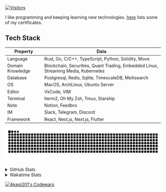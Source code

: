 <!-- markdownlint-disable MD041 MD010 MD033 -->
[![Visitors](https://api.visitorbadge.io/api/daily?path=Akagi201%2FAkagi201&label=Visitors%20Today&countColor=%2337d67a)](https://visitorbadge.io/status?path=Akagi201%2FAkagi201)

I like programming and keeping learning new technologies. [here](https://github.com/Akagi201/blockchain) lists some of my certificates.

## Tech Stack

| Property         	| Data                                                                               	|
|------------------	|------------------------------------------------------------------------------------	|
| Language         	| Rust, Go, C/C++, TypeScript, Python, Solidity, Move                                 |
| Domain Knowledge 	| Blockchain, Securities, Quant Trading, Embedded Linux, Streaming Media, Kubernetes 	|
| Database         	| Postgresql, Redis, Sqlite, TimescaleDB, Meilisearch                                 |
| OS               	| MacOS, ArchLinux, Ubuntu Server                                                     |
| Editor           	| VsCode, VIM                                                                        	|
| Terminal          | Iterm2, Oh My Zsh, Tmux, Starship                                                   |
| Note             	| Notion, Feedbro                                                                    	|
| IM               	| Slack, Telegram, Discord                                                            |
| Framework         | React, Nest.js, Next.js, Flutter                                                   	|

[![github contribution grid snake animation](https://raw.githubusercontent.com/Akagi201/Akagi201/output/github-contribution-grid-snake.svg#gh-light-mode-only)](https://github.com/Akagi201)

<details>
<summary>GitHub Stats</summary>
  <a href="https://github.com/Akagi201"><img alt="Profile Detail" src="https://raw.githubusercontent.com/Akagi201/Akagi201/master/profile-summary-card-output/dracula/0-profile-details.svg" /></a>
  <a href="https://github.com/Akagi201"><img alt="Github Stats" src="https://raw.githubusercontent.com/Akagi201/Akagi201/master/profile-summary-card-output/dracula/3-stats.svg" /></a>
  <a href="https://github.com/Akagi201"><img alt="Lang By Commits" src="https://raw.githubusercontent.com/Akagi201/Akagi201/master/profile-summary-card-output/dracula/2-most-commit-language.svg" /></a>
</details>

<details>
<summary>Wakatime Stats</summary>
<br>

<!--START_SECTION:waka-->

```txt
From: 28 December 2023 - To: 04 January 2024

Total Time: 55 hrs 47 mins

Other        39 hrs 5 mins   █████████████████▓░░░░░░░   70.07 %
Rust         8 hrs 56 mins   ████░░░░░░░░░░░░░░░░░░░░░   16.04 %
sh           4 hrs 43 mins   ██░░░░░░░░░░░░░░░░░░░░░░░   08.48 %
Go           32 mins         ▒░░░░░░░░░░░░░░░░░░░░░░░░   00.97 %
TOML         32 mins         ▒░░░░░░░░░░░░░░░░░░░░░░░░   00.96 %
Markdown     31 mins         ▒░░░░░░░░░░░░░░░░░░░░░░░░   00.93 %
TypeScript   20 mins         ░░░░░░░░░░░░░░░░░░░░░░░░░   00.62 %
Makefile     19 mins         ░░░░░░░░░░░░░░░░░░░░░░░░░   00.58 %
Python       12 mins         ░░░░░░░░░░░░░░░░░░░░░░░░░   00.37 %
YAML         10 mins         ░░░░░░░░░░░░░░░░░░░░░░░░░   00.31 %
```

<!--END_SECTION:waka-->

</details>

<a href="https://www.codewars.com/users/Akagi201"><img alt="Akagi201's Codewars" src="https://www.codewars.com/users/Akagi201/badges/small"></a>
